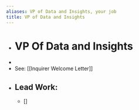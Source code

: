 ```yaml
---
aliases: VP of Data and Insights, your job
title: VP of Data and Insights
---
```


- # VP Of Data and Insights
-
- See: [[Inquirer Welcome Letter]]
- ## Lead Work:
	- []